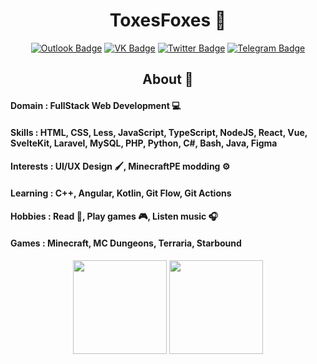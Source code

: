 
<div align="center">
<h1>ToxesFoxes 🦊</h1>

[![Outlook Badge](https://img.shields.io/badge/-Outlook-0078D4?style=flat-square&labelColor=0078D4&logo=microsoftoutlook&logoColor=white&link=mailto:toxes_foxes@outlook.com)](mailto:toxes_foxes@outlook.com)
[![VK Badge](https://img.shields.io/badge/-Вконтакте-4680C2?style=flat-square&logo=vk&logoColor=white&link=https://vk.com/toxesfoxes)](https://vk.com/toxesfoxes)
[![Twitter Badge](https://img.shields.io/badge/-Twitter-1da1f2?style=flat-square&labelColor=1da1f2&logo=twitter&logoColor=white&link=https://www.twitter.com/toxesfoxes/)](https://www.twitter.com/toxesfoxes/)
[![Telegram Badge](https://img.shields.io/badge/-Telegram-26A5E4?style=flat-square&labelColor=26A5E4&logo=telegram&logoColor=white&link=https://t.me/toxesfoxes)](https://t.me/toxesfoxes)

</div>

<div align="center">
  <h2>About 📌</h2>
</div>

#### Domain : FullStack Web Development 💻
#### Skills : HTML, CSS, Less, JavaScript, TypeScript, NodeJS, React, Vue, SvelteKit, Laravel, MySQL, PHP, Python, С#, Bash, Java, Figma
#### Interests : UI/UX Design 🖌️, MinecraftPE modding ⚙️
#### Learning : C++, Angular, Kotlin, Git Flow, Git Actions
#### Hobbies : Read 📕, Play games 🎮, Listen music 🎧
#### Games : Minecraft, MC Dungeons, Terraria, Starbound

<div align="center">
  <img height="150em" src="https://github-readme-stats.vercel.app/api?username=toxesfoxes&bg_color=30,FD6B19,FE1E07&title_color=fff&text_color=fff&hide_border=true&show_icons=true&icon_color=fff&count_private=true&custom_title=My%20Stats" />
  <img height="150em" src="https://github-readme-stats.vercel.app/api/top-langs/?username=toxesfoxes&layout=compact&bg_color=30,FD6B19,FE1E07&title_color=fff&text_color=fff&hide_border=true&custom_title=I%20use" />
</div>
